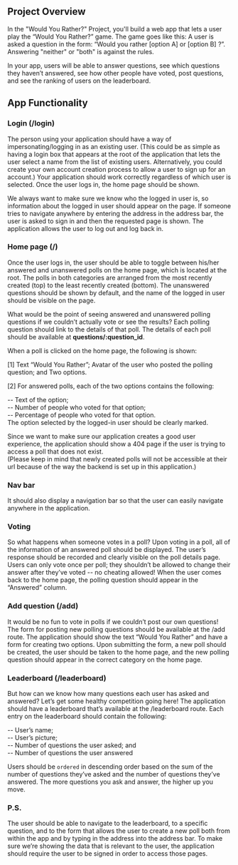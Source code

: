 ## Project Overview
In the "Would You Rather?" Project, you'll build a web app that lets a user play the “Would You Rather?” game. The game goes like this: A user is asked a question in the form: “Would you rather [option A] or [option B] ?”. Answering "neither" or "both" is against the rules.

In your app, users will be able to answer questions, see which questions they haven’t answered, see how other people have voted, post questions, and see the ranking of users on the leaderboard.

## App Functionality

### Login (/login)
The person using your application should have a way of impersonating/logging in as an existing user. (This could be as simple as having a login box that appears at the root of the application that lets the user select a name from the list of existing users. Alternatively, you could create your own account creation process to allow a user to sign up for an account.) Your application should work correctly regardless of which user is selected. Once the user logs in, the home page should be shown.

We always want to make sure we know who the logged in user is, so information about the logged in user should appear on the page. If someone tries to navigate anywhere by entering the address in the address bar, the user is asked to sign in and then the requested page is shown. The application allows the user to log out and log back in.

### Home page (/)
Once the user logs in, the user should be able to toggle between his/her answered and unanswered polls on the home page, which is located at the root. The polls in both categories are arranged from the most recently created (top) to the least recently created (bottom). The unanswered questions should be shown by default, and the name of the logged in user should be visible on the page.

What would be the point of seeing answered and unanswered polling questions if we couldn’t actually vote or see the results? Each polling question should link to the details of that poll. The details of each poll should be available at <b>questions/:question_id</b>.

When a poll is clicked on the home page, the following is shown:

[1] Text “Would You Rather”;
Avatar of the user who posted the polling question; and
Two options.

[2] For answered polls, each of the two options contains the following:

-- Text of the option;<br/>
-- Number of people who voted for that option; <br/>
-- Percentage of people who voted for that option.<br/>
The option selected by the logged-in user should be clearly marked.
<p/>
Since we want to make sure our application creates a good user experience, the application should show a 404 page if the user is trying to access a poll that does not exist.<br/>
(Please keep in mind that newly created polls will not be accessible at their url because of the way the backend is set up in this application.) 

### Nav bar
It should also display a navigation bar so that the user can easily navigate anywhere in the application.

### Voting
So what happens when someone votes in a poll? 
Upon voting in a poll, all of the information of an answered poll should be displayed. The user’s response should be recorded and clearly visible on the poll details page. Users can only vote once per poll; they shouldn’t be allowed to change their answer after they’ve voted -- no cheating allowed! When the user comes back to the home page, the polling question should appear in the “Answered” column.

### Add question (/add)
It would be no fun to vote in polls if we couldn’t post our own questions! The form for posting new polling questions should be available at the /add route. The application should show the text “Would You Rather” and have a form for creating two options. Upon submitting the form, a new poll should be created, the user should be taken to the home page, and the new polling question should appear in the correct category on the home page.

### Leaderboard (/leaderboard)
But how can we know how many questions each user has asked and answered? Let’s get some healthy competition going here! The application should have a leaderboard that’s available at the /leaderboard route. Each entry on the leaderboard should contain the following:

-- User’s name;<br/>
-- User’s picture;<br/>
-- Number of questions the user asked; and<br/>
-- Number of questions the user answered

Users should be `ordered` in descending order based on the sum of the number of questions they’ve asked and the number of questions they’ve answered. The more questions you ask and answer, the higher up you move.


### P.S.
The user should be able to navigate to the leaderboard, to a specific question, and to the form that allows the user to create a new poll both from within the app and by typing in the address into the address bar. To make sure we’re showing the data that is relevant to the user, the application should require the user to be signed in order to access those pages.